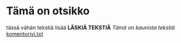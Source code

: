 # Tämä on otsikko
tässä vähän tekstiä lisää
**LÄSKIÄ TEKSTIÄ** 
*Tämä on kaunista tekstiä*
[komentorivi.txt](ot-harjoitustyo/laskarit/viikko1/komentorivi.txt)
